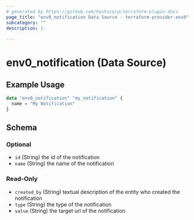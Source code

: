 ```yaml
---
# generated by https://github.com/hashicorp/terraform-plugin-docs
page_title: "env0_notification Data Source - terraform-provider-env0"
subcategory: ""
description: |-
  
---
```


# env0_notification (Data Source)



## Example Usage

```terraform
data "env0_notification" "my_notification" {
  name = "My Notification"
}
```

<!-- schema generated by tfplugindocs -->
## Schema

### Optional

- `id` (String) the id of the notification
- `name` (String) the name of the notification

### Read-Only

- `created_by` (String) textual description of the entity who created the notification
- `type` (String) the type of the notification
- `value` (String) the target url of the notification


